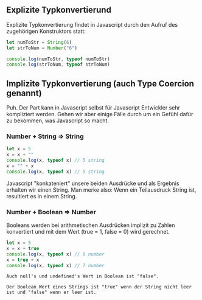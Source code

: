 ## Explizite Typkonvertierund
Explizite Typkonvertierung findet in Javascript durch den Aufruf des zugehörigen Konstruktors statt:

```Javascript
let numToStr = String(6)
let strToNum = Number("6")

console.log(numToStr, typeof numToStr)
console.log(strToNum, typeof strToNum)
```

## Implizite Typkonvertierung (auch Type Coercion genannt)
Puh. Der Part kann in Javascript selbst für Javascript Entwickler sehr kompliziert werden. Gehen wir aber einige Fälle durch um ein Gefühl dafür zu bekommen, was Javascript so macht.

### Number + String =\> String

```Javascript
let x = 5
x = x + ""
console.log(x, typeof x) // 5 string
x = "" + x
console.log(x, typeof x) // 5 string
```

Javascript "konkateniert" unsere beiden Ausdrücke und als Ergebnis erhalten wir einen String. Man merke also: Wenn ein Teilausdruck String ist, resultiert es in einem String.

### Number + Boolean =\> Number
Booleans werden bei arithmetischen Ausdrücken implizit zu Zahlen konvertiert und mit dem Wert (true = 1, false = 0) wird gerechnet.

```Javascript
let x = 5
x = x + true
console.log(x, typeof x) // 6 number
x = true + x
console.log(x, typeof x) // 7 number
```

```ad-note
Auch null's und undefined's Wert in Boolean ist "false".

Der Boolean Wert eines Strings ist "true" wenn der String nicht leer ist und "false" wenn er leer ist.
```